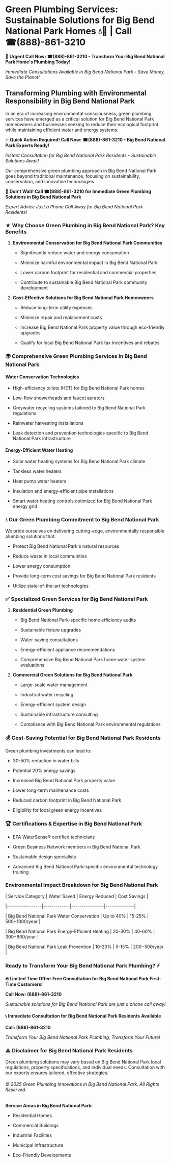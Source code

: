 # Green Plumbing Services: Sustainable Solutions for Big Bend National Park Homes 💧🌿 | Call ☎(888)-861-3210

🚨 **Urgent Call Now: ☎(888)-861-3210 - Transform Your Big Bend National Park Home's Plumbing Today!**
*Immediate Consultations Available in Big Bend National Park - Save Money, Save the Planet!*

## Transforming Plumbing with Environmental Responsibility in Big Bend National Park

In an era of increasing environmental consciousness, green plumbing services have emerged as a critical solution for Big Bend National Park homeowners and businesses seeking to reduce their ecological footprint while maintaining efficient water and energy systems. 

🔥 **Quick Action Required! Call Now: ☎(888)-861-3210 - Big Bend National Park Experts Ready!**
*Instant Consultation for Big Bend National Park Residents - Sustainable Solutions Await!*

Our comprehensive green plumbing approach in Big Bend National Park goes beyond traditional maintenance, focusing on sustainability, conservation, and innovative technologies.

🚨 **Don't Wait! Call ☎(888)-861-3210 for Immediate Green Plumbing Solutions in Big Bend National Park**
*Expert Advice Just a Phone Call Away for Big Bend National Park Residents!*

### ★ Why Choose Green Plumbing in Big Bend National Park? Key Benefits

1. **Environmental Conservation for Big Bend National Park Communities** 
   - Significantly reduce water and energy consumption
   - Minimize harmful environmental impact in Big Bend National Park
   - Lower carbon footprint for residential and commercial properties
   - Contribute to sustainable Big Bend National Park community development

2. **Cost-Effective Solutions for Big Bend National Park Homeowners** 
   - Reduce long-term utility expenses
   - Minimize repair and replacement costs
   - Increase Big Bend National Park property value through eco-friendly upgrades
   - Qualify for local Big Bend National Park tax incentives and rebates

### 🌍 Comprehensive Green Plumbing Services in Big Bend National Park

#### Water Conservation Technologies
- High-efficiency toilets (HET) for Big Bend National Park homes
- Low-flow showerheads and faucet aerators
- Greywater recycling systems tailored to Big Bend National Park regulations
- Rainwater harvesting installations
- Leak detection and prevention technologies specific to Big Bend National Park infrastructure

#### Energy-Efficient Water Heating
- Solar water heating systems for Big Bend National Park climate
- Tankless water heaters
- Heat pump water heaters
- Insulation and energy-efficient pipe installations
- Smart water heating controls optimized for Big Bend National Park energy grid

### 💧 Our Green Plumbing Commitment to Big Bend National Park

We pride ourselves on delivering cutting-edge, environmentally responsible plumbing solutions that:
- Protect Big Bend National Park's natural resources
- Reduce waste in local communities
- Lower energy consumption
- Provide long-term cost savings for Big Bend National Park residents
- Utilize state-of-the-art technologies

### ✅ Specialized Green Services for Big Bend National Park

1. **Residential Green Plumbing**
   - Big Bend National Park-specific home efficiency audits
   - Sustainable fixture upgrades
   - Water-saving consultations
   - Energy-efficient appliance recommendations
   - Comprehensive Big Bend National Park home water system evaluations

2. **Commercial Green Solutions for Big Bend National Park**
   - Large-scale water management
   - Industrial water recycling
   - Energy-efficient system design
   - Sustainable infrastructure consulting
   - Compliance with Big Bend National Park environmental regulations

### 💰 Cost-Saving Potential for Big Bend National Park Residents

Green plumbing investments can lead to:
- 30-50% reduction in water bills
- Potential 20% energy savings
- Increased Big Bend National Park property value
- Lower long-term maintenance costs
- Reduced carbon footprint in Big Bend National Park
- Eligibility for local green energy incentives

### 🏆 Certifications & Expertise in Big Bend National Park

- EPA WaterSense® certified technicians
- Green Business Network members in Big Bend National Park
- Sustainable design specialists
- Advanced Big Bend National Park-specific environmental technology training

### Environmental Impact Breakdown for Big Bend National Park

| Service Category | Water Saved | Energy Reduced | Cost Savings |
|-----------------|-------------|----------------|--------------|
| Big Bend National Park Water Conservation | Up to 40% | 15-25% | $500-$1000/year |
| Big Bend National Park Energy-Efficient Heating | 20-30% | 40-60% | $300-$800/year |
| Big Bend National Park Leak Prevention | 10-20% | 5-15% | $200-$500/year |

### Ready to Transform Your Big Bend National Park Plumbing? ⚡

**🔥 Limited Time Offer: Free Consultation for Big Bend National Park First-Time Customers!**

**Call Now: (888)-861-3210**
*Sustainable solutions for Big Bend National Park are just a phone call away!*

#### 📞 Immediate Consultation for Big Bend National Park Residents Available

**Call: (888)-861-3210**
*Transform Your Big Bend National Park Plumbing, Transform Your Future!*

### ⚠️ Disclaimer for Big Bend National Park Residents

Green plumbing solutions may vary based on Big Bend National Park local regulations, property specifications, and individual needs. Consultation with our experts ensures tailored, effective strategies.

###### © 2025 Green Plumbing Innovations in Big Bend National Park. All Rights Reserved.

**Service Areas in Big Bend National Park:** 
- Residential Homes
- Commercial Buildings
- Industrial Facilities
- Municipal Infrastructure
- Eco-Friendly Developments